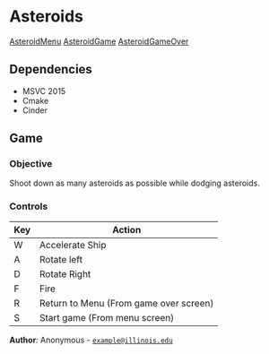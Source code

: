 # Asteroids
[AsteroidMenu](https://github.com/CS126SP20/final-project-JustinK6/AsteroidsMenuScreen.PNG)
[AsteroidGame](https://github.com/CS126SP20/final-project-JustinK6/AsteroidsGamePlay.PNG)
[AsteroidGameOver](https://github.com/CS126SP20/final-project-JustinK6/AsteroidsGameOver.PNG)

## Dependencies
- MSVC 2015
- Cmake
- Cinder

## Game
### Objective
Shoot down as many asteroids as possible while dodging asteroids.
### Controls
Key | Action
---| ------
W | Accelerate Ship
A | Rotate left
D | Rotate Right
F | Fire
R | Return to Menu (From game over screen)
S | Start game (From menu screen)


**Author**: Anonymous - [`example@illinois.edu`](mailto:example@illinois.edu)
